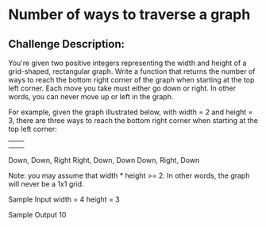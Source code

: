 # Number of ways to traverse a graph


## Challenge Description:

You're given two positive integers representing the width and height of a grid-shaped, rectangular graph. Write a function that returns the number of ways to reach the bottom right corner of the graph when starting at the top left corner. Each move you take must either go down or right. In other words, you can never move up or left in the graph.

For example, given the graph illustrated below, with width = 2 and height = 3, there are three ways to reach the bottom right corner when starting at the top left corner:

|   |   |
| - | - |
|   |   |
|   |   |

Down, Down, Right
Right, Down, Down
Down, Right, Down

Note: you may assume that width * height >= 2. In other words, the graph will never be a 1x1 grid.

Sample Input
width = 4
height = 3

Sample Output 10

